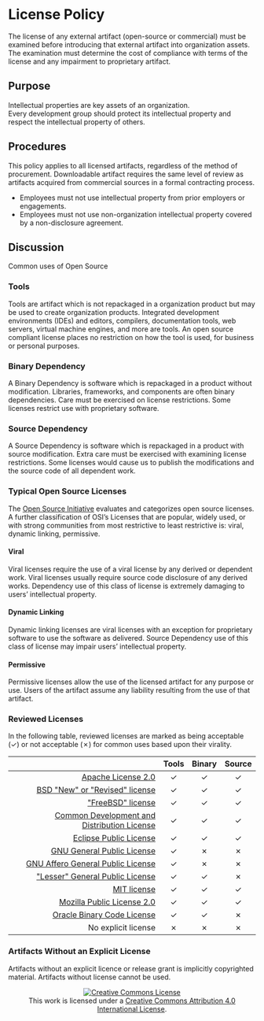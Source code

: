 # License Policy
The license of any external artifact (open-source or commercial) must be examined before introducing
that external artifact into organization assets.  The examination must determine the cost of compliance
with terms of the license and any impairment to proprietary artifact.

## Purpose
Intellectual properties are key assets of an organization.  
Every development group should protect its intellectual property and respect the intellectual property of others.

## Procedures
This policy applies to all licensed artifacts, regardless of the method of procurement.  Downloadable
artifact requires the same level of review as artifacts acquired from commercial sources in a formal
contracting process.

- Employees must not use intellectual property from prior employers or engagements.
- Employees must not use non-organization intellectual property covered by a non-disclosure agreement.

## Discussion
Common uses of Open Source

### Tools
Tools are artifact which is not repackaged in a organization product but may be used to create organization products.
Integrated development environments (IDEs) and editors, compilers, documentation tools, web servers, 
virtual machine engines, and more are tools. An open source compliant license places no restriction
on how the tool is used, for business or personal purposes.

### Binary Dependency
A Binary Dependency is software which is repackaged in a product without modification. Libraries,
frameworks, and components are often binary dependencies.  Care must be exercised on license restrictions.
Some licenses restrict use with proprietary software.

### Source Dependency
A Source Dependency is software which is repackaged in a product with source modification. Extra care
must be exercised with examining license restrictions.  Some licenses would cause us to publish the
modifications and the source code of all dependent work.

### Typical Open Source Licenses
The [Open Source Initiative](https://opensource.org/licenses) evaluates and categorizes open source licenses.  A further classification
of OSI’s Licenses that are popular, widely used, or with strong communities from most restrictive to
least restrictive is: viral, dynamic linking, permissive.

#### Viral
Viral licenses require the use of a viral license by any derived or dependent work.  Viral licenses 
usually require source code disclosure of any derived works.  Dependency use of this class of license
is extremely damaging to users’ intellectual property.

#### Dynamic Linking
Dynamic linking licenses are viral licenses with an exception for proprietary software to use the
software as delivered.  Source Dependency use of this class of license may impair users’ intellectual property.

#### Permissive
Permissive licenses allow the use of the licensed artifact for any purpose or use.  Users of the 
artifact assume any liability resulting from the use of that artifact.

### Reviewed Licenses
In the following table, reviewed licenses are marked as being acceptable (✓) or not acceptable (✗) for common uses based upon their virality.

|         | Tools | Binary | Source |                                
| ------: | :---: | :----: | :----: |
| [Apache License 2.0](http://www.apache.org/licenses/LICENSE-2.0) | ✓ | ✓ | ✓ |
| [BSD "New" or "Revised" license](https://en.wikipedia.org/wiki/BSD_licenses#3-clause_license_(%22BSD_License_2.0%22,_%22Revised_BSD_License%22,_%22New_BSD_License%22,_or_%22Modified_BSD_License%22)) | ✓ | ✓ | ✓ |
| ["FreeBSD" license](https://en.wikipedia.org/wiki/BSD_licenses#2-clause_license_(%22Simplified_BSD_License%22_or_%22FreeBSD_License%22)) | ✓ | ✓ | ✓ |
| [Common Development and Distribution License](https://en.wikipedia.org/wiki/Common_Development_and_Distribution_License) | ✓ | ✓ | ✓ |
| [Eclipse Public License](https://www.eclipse.org/legal/epl-v10.html) | ✓ | ✓ | ✓ |
| [GNU General Public License](https://www.gnu.org/licenses/gpl-3.0.en.html) | ✓ | ✗ | ✗ |
| [GNU Affero General Public License](https://www.gnu.org/licenses/agpl-3.0.en.html) | ✓ | ✗ | ✗ |
| ["Lesser" General Public License](https://www.gnu.org/licenses/lgpl-3.0.en.html) | ✓ | ✓ | ✗ |
| [MIT license](https://en.wikipedia.org/wiki/MIT_License) | ✓ | ✓ | ✓ |
| [Mozilla Public License 2.0](https://www.mozilla.org/en-US/MPL/2.0/) | ✓ | ✓ | ✓ |
| [Oracle Binary Code License](http://www.oracle.com/technetwork/java/javase/terms/license/index.html) | ✓ | ✓ | ✗ |
| No explicit license | ✗ | ✗ | ✗ |

### Artifacts Without an Explicit License
Artifacts without an explicit licence or release grant is implicitly copyrighted material.  Artifacts without license cannot be used.

<p align="center">
  <a rel="license" href="http://creativecommons.org/licenses/by/4.0/"><img alt="Creative Commons License" style="border-width:0" src="https://i.creativecommons.org/l/by/4.0/88x31.png"/></a>
  <br />
  This work is licensed under a <a rel="license" href="http://creativecommons.org/licenses/by/4.0/">Creative Commons Attribution 4.0 International License</a>.
</p>
